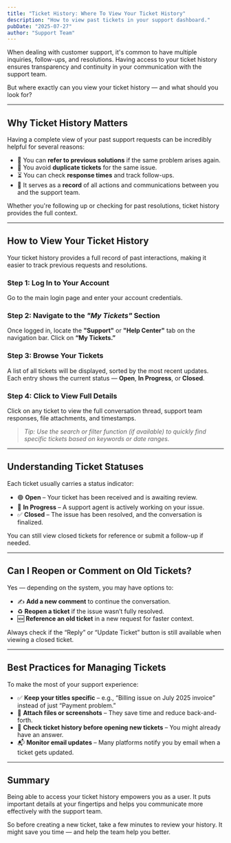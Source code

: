 ```yaml
---
title: "Ticket History: Where To View Your Ticket History"
description: "How to view past tickets in your support dashboard."
pubDate: "2025-07-27"
author: "Support Team"
---
```


When dealing with customer support, it's common to have multiple inquiries, follow-ups, and resolutions. Having access to your ticket history ensures transparency and continuity in your communication with the support team.

But where exactly can you view your ticket history — and what should you look for?

---

## Why Ticket History Matters

Having a complete view of your past support requests can be incredibly helpful for several reasons:

- 🧠 You can **refer to previous solutions** if the same problem arises again.
- 💬 You avoid **duplicate tickets** for the same issue.
- ⏳ You can check **response times** and track follow-ups.
- 📂 It serves as a **record** of all actions and communications between you and the support team.

Whether you're following up or checking for past resolutions, ticket history provides the full context.

---

## How to View Your Ticket History

Your ticket history provides a full record of past interactions, making it easier to track previous requests and resolutions.

### **Step 1:** Log In to Your Account  
Go to the main login page and enter your account credentials.

### **Step 2:** Navigate to the _"My Tickets"_ Section  
Once logged in, locate the **"Support"** or **"Help Center"** tab on the navigation bar. Click on **“My Tickets.”**

### **Step 3:** Browse Your Tickets  
A list of all tickets will be displayed, sorted by the most recent updates. Each entry shows the current status — **Open**, **In Progress**, or **Closed**.

### **Step 4:** Click to View Full Details  
Click on any ticket to view the full conversation thread, support team responses, file attachments, and timestamps.

> _Tip: Use the search or filter function (if available) to quickly find specific tickets based on keywords or date ranges._

---

## Understanding Ticket Statuses

Each ticket usually carries a status indicator:

- 🟢 **Open** – Your ticket has been received and is awaiting review.
- 🔄 **In Progress** – A support agent is actively working on your issue.
- ✅ **Closed** – The issue has been resolved, and the conversation is finalized.

You can still view closed tickets for reference or submit a follow-up if needed.

---

## Can I Reopen or Comment on Old Tickets?

Yes — depending on the system, you may have options to:

- ✍️ **Add a new comment** to continue the conversation.
- ♻️ **Reopen a ticket** if the issue wasn’t fully resolved.
- 🆕 **Reference an old ticket** in a new request for faster context.

Always check if the “Reply” or “Update Ticket” button is still available when viewing a closed ticket.

---

## Best Practices for Managing Tickets

To make the most of your support experience:

- ✅ **Keep your titles specific** – e.g., “Billing issue on July 2025 invoice” instead of just “Payment problem.”
- 📸 **Attach files or screenshots** – They save time and reduce back-and-forth.
- 🧾 **Check ticket history before opening new tickets** – You might already have an answer.
- 📬 **Monitor email updates** – Many platforms notify you by email when a ticket gets updated.

---

## Summary

Being able to access your ticket history empowers you as a user. It puts important details at your fingertips and helps you communicate more effectively with the support team.

So before creating a new ticket, take a few minutes to review your history. It might save you time — and help the team help you better.


